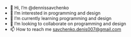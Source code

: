 - 👋 Hi, I’m @dennissavchenko
- 👀 I’m interested in programming and design
- 🌱 I’m currently learning programming and design
- 💞️ I’m looking to collaborate on programming and design
- 📫 How to reach me savchenko.denis007@gmail.com

<!---
thedenissavchenko/thedenissavchenko is a ✨ special ✨ repository because its `README.md` (this file) appears on your GitHub profile.
You can click the Preview link to take a look at your changes.
--->
